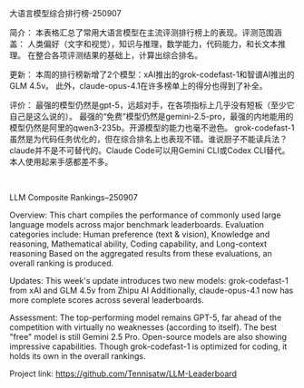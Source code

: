 大语言模型综合排行榜-250907

简介：
本表格汇总了常用大语言模型在主流评测排行榜上的表现。评测范围涵盖：
人类偏好（文字和视觉），知识与推理，数学能力，代码能力，和长文本推理。
在整合各项评测结果的基础上，计算出综合排名。

更新：
本周的排行榜新增了2个模型：xAI推出的grok-codefast-1和智谱AI推出的GLM 4.5v。
此外，claude-opus-4.1在许多榜单上的得分也得到了补全。

评价：
最强的模型仍然是gpt-5，远超对手，在各项指标上几乎没有短板（至少它自己是这么说的）。
最强的“免费”模型仍然是gemini-2.5-pro，最强的内地能用的模型仍然是阿里的qwen3-235b。开源模型的能力也毫不逊色。
grok-codefast-1虽然是为代码任务优化的，但在综合排名上也表现不错。谁说厨子不能读兵法？
claude并不是不可替代的。Claude Code可以用Gemini CLI或Codex CLI替代。本人使用起来手感都差不多。

<br>

LLM Composite Rankings–250907

Overview:
This chart compiles the performance of commonly used large language models across major benchmark leaderboards. Evaluation categories include:
Human preference (text & vision), Knowledge and reasoning, Mathematical ability, Coding capability, and Long-context reasoning
Based on the aggregated results from these evaluations, an overall ranking is produced.

Updates:
This week's update introduces two new models: grok-codefast-1 from xAI and GLM 4.5v from Zhipu AI
Additionally, claude-opus-4.1 now has more complete scores across several leaderboards.

Assessment:
The top-performing model remains GPT-5, far ahead of the competition with virtually no weaknesses (according to itself).
The best "free" model is still Gemini 2.5 Pro. Open-source models are also showing impressive capabilities.
Though grok-codefast-1 is optimized for coding, it holds its own in the overall rankings. 

Project link: https://github.com/Tennisatw/LLM-Leaderboard